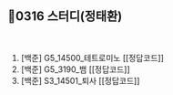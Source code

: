 ## 📘0316 스터디(정태환)
</br>

1. [백준] G5_14500_테트로미노 [[정답코드]]
2. [백준] G5_3190_뱀 [[정답코드]]
3. [백준] S3_14501_퇴사 [[정답코드]]
